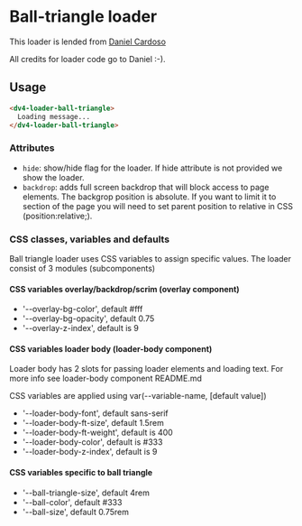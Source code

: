 # Ball-triangle loader

This loader is lended from [Daniel Cardoso](https://github.danielcardoso.net/load-awesome/animations/ball-triangle-path.html)

All credits for loader code go to Daniel :-).

## Usage

```html
<dv4-loader-ball-triangle>
  Loading message...
</dv4-loader-ball-triangle>
```

### Attributes

- `hide`: show/hide flag for the loader. If hide attribute is not provided we show the loader.
- `backdrop`: adds full screen backdrop that will block access to page elements. The backgrop position is absolute. If you want to limit it to section of the page you will need to set parent position to relative in CSS (position:relative;).

### CSS classes, variables and defaults

Ball triangle loader uses CSS variables to assign specific values. The loader consist of 3 modules (subcomponents)

#### CSS variables overlay/backdrop/scrim (overlay component)

- '--overlay-bg-color', default #fff
- '--overlay-bg-opacity', default 0.75
- '--overlay-z-index', default is 9

#### CSS variables loader body (loader-body component)

Loader body has 2 slots for passing loader elements and loading text. For more info see loader-body component README.md

CSS variables are applied using var(--variable-name, [default value])

- '--loader-body-font', default sans-serif
- '--loader-body-ft-size', default 1.5rem
- '--loader-body-ft-weight', default is 400
- '--loader-body-color', default is #333
- '--loader-body-z-index', default is 9

#### CSS variables specific to ball triangle

- '--ball-triangle-size', default 4rem
- '--ball-color', default #333
- '--ball-size', default 0.75rem
